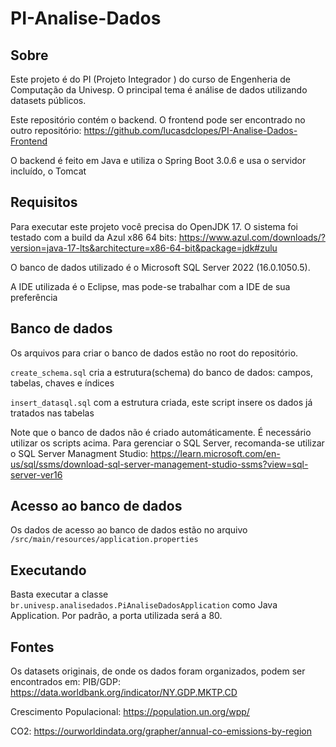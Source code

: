 # PI-Analise-Dados

## Sobre

Este projeto é do PI (Projeto Integrador ) do curso de Engenheria de Computação da Univesp. O principal tema é análise de dados utilizando datasets públicos. 

Este repositório contém o backend. O frontend pode ser encontrado no outro repositório: https://github.com/lucasdclopes/PI-Analise-Dados-Frontend

O backend é feito em Java e utiliza o Spring Boot 3.0.6 e usa o servidor incluído, o Tomcat

## Requisitos

Para executar este projeto você precisa do OpenJDK 17. O sistema foi testado com a build da Azul x86 64 bits: https://www.azul.com/downloads/?version=java-17-lts&architecture=x86-64-bit&package=jdk#zulu

O banco de dados utilizado é o Microsoft SQL Server 2022 (16.0.1050.5).

A IDE utilizada é o Eclipse, mas pode-se trabalhar com a IDE de sua preferência

## Banco de dados

Os arquivos para criar o banco de dados estão no root do repositório.

`create_schema.sql` cria a estrutura(schema) do banco de dados: campos, tabelas, chaves e índices 

`insert_datasql.sql` com a estrutura criada, este script insere os dados já tratados nas tabelas 

Note que o banco de dados não é criado automáticamente. É necessário utilizar os scripts acima. Para gerenciar o SQL Server, recomanda-se utilizar o SQL Server Managment Studio: https://learn.microsoft.com/en-us/sql/ssms/download-sql-server-management-studio-ssms?view=sql-server-ver16

## Acesso ao banco de dados

Os dados de acesso ao banco de dados estão no arquivo `/src/main/resources/application.properties`

## Executando

Basta executar a classe `br.univesp.analisedados.PiAnaliseDadosApplication` como Java Application. Por padrão, a porta utilizada será a 80.

## Fontes

Os datasets originais, de onde os dados foram organizados, podem ser encontrados em:
PIB/GDP: https://data.worldbank.org/indicator/NY.GDP.MKTP.CD

Crescimento Populacional: https://population.un.org/wpp/

CO2: https://ourworldindata.org/grapher/annual-co-emissions-by-region
